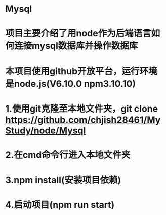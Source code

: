 # Mysql
# 项目主要介绍了用node作为后端语言如何连接mysql数据库并操作数据库

# 本项目使用github开放平台，运行环境是node.js(V6.10.0 npm3.10.10)

# 1.使用git克隆至本地文件夹，git clone https://github.com/chjish28461/MyStudy/node/Mysql

# 2.在cmd命令行进入本地文件夹

# 3.npm install(安装项目依赖)

# 4.启动项目(npm run start)

